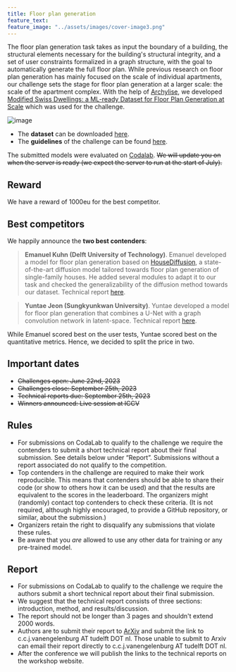 ```yaml
---
title: Floor plan generation
feature_text: 
feature_image: "../assets/images/cover-image3.png"
---
```


The floor plan generation task takes as input the boundary of a building, the structural elements necessary for the building's structural integrity, and a set of user constraints formalized in a graph structure, with the goal to automatically generate the full floor plan. 
While previous research on floor plan generation has mainly focused on the scale of individual apartments, our challenge sets the stage for floor plan generation at a larger scale: the scale of the apartment complex. 
With the help of [Archylise](https://www.archilyse.com/), we developed [Modified Swiss Dwellings: a ML-ready Dataset for Floor Plan Generation at Scale](https://data.4tu.nl/datasets/e1d89cb5-6872-48fc-be63-aadd687ee6f9) which was used for the challenge.

![image](https://github.com/cvaad-workshop/cvaad-workshop.github.io/assets/40263235/6b9d3d60-9589-4434-8b74-55752f67acec)

- The **dataset** can be downloaded [here](https://data.4tu.nl/datasets/e1d89cb5-6872-48fc-be63-aadd687ee6f9).
- The **guidelines** of the challenge can be found [here](https://github.com/cvaad-workshop/iccv23-challenge).

The submitted models were evaluated on [Codalab](https://codalab.lisn.upsaclay.fr/competitions/14431). 
~~We will update you on when the server is ready (we expect the server to run at the start of July).~~

## Reward
We have a reward of 1000eu for the best competitor.

## Best competitors
We happily announce the **two best contenders**:

> **Emanuel Kuhn (Delft University of Technology)**. Emanuel developed a model for floor plan generation based on [HouseDiffusion](https://arxiv.org/abs/2211.13287), a state-of-the-art diffusion model tailored towards floor plan generation of single-family houses. He added several modules to adapt it to our task and checked the generalizability of the diffusion method towards our dataset. Technical report [here](https://arxiv.org/abs/2312.03938).

> **Yuntae Jeon (Sungkyunkwan University)**. Yuntae developed a model for floor plan generation that combines a U-Net with a graph convolution network in latent-space. Technical report [here](https://arxiv.org/abs/2309.13881).

While Emanuel scored best on the user tests, Yuntae scored best on the quantitative metrics. Hence, we decided to split the price in two.

## Important dates
- ~~Challenges open: June 22nd, 2023~~
- ~~Challenges close: September 25th, 2023~~
- ~~Technical reports due: September 25th, 2023~~
- ~~Winners announced: Live session at ICCV~~

## Rules
- For submissions on CodaLab to qualify to the challenge we require the contenders to submit a short technical report about their final submission. See details below under “Report”. Submissions without a report associated do not qualify to the competition.
- Top contenders in the challenge are required to make their work reproducible. This means that contenders should be able to share their code (or show to others how it can be used) and that the results are equivalent to the scores in the leaderboard. The organizers might (randomly) contact top contenders to check these criteria. (It is not required, although highly encouraged, to provide a GitHub repository, or similar, about the submission.)
- Organizers retain the right to disqualify any submissions that violate these rules.
- Be aware that you _are_ allowed to use any other data for training or any pre-trained model.

## Report
- For submissions on CodaLab to qualify to the challenge we require the authors submit a short technical report about their final submission.
- We suggest that the technical report consists of three sections: introduction, method, and results/discussion.
- The report should not be longer than 3 pages and shouldn't extend 2000 words.
- Authors are to submit their report to [ArXiv](https://arxiv.org/) and submit the link to c.c.j.vanengelenburg AT tudelft DOT nl. Those unable to submit to Arxiv can email their report directly to c.c.j.vanengelenburg AT tudelft DOT nl.
- After the conference we will publish the links to the technical reports on the workshop website.
